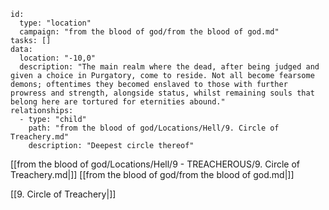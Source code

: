 
```RpgManager4
id: 
  type: "location"
  campaign: "from the blood of god/from the blood of god.md"
tasks: []
data: 
  location: "-10,0"
  description: "The main realm where the dead, after being judged and given a choice in Purgatory, come to reside. Not all become fearsome demons; oftentimes they becomed enslaved to those with further prowress and strength, alongside status, whilst remaining souls that belong here are tortured for eternities abound."
relationships: 
  - type: "child"
    path: "from the blood of god/Locations/Hell/9. Circle of Treachery.md"
    description: "Deepest circle thereof"
```

[[from the blood of god/Locations/Hell/9 - TREACHEROUS/9. Circle of Treachery.md|]]
[[from the blood of god/from the blood of god.md|]]

[[9. Circle of Treachery|]]